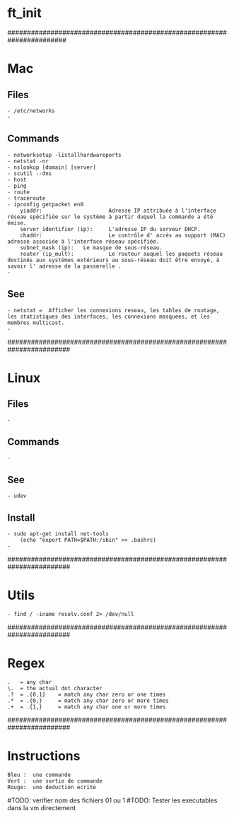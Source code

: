# ft_init

#######################################################################
# Mac
## Files
	- /etc/networks
	- 

## Commands
	- networksetup -listallhardwareports
	- netstat -nr
	- nslookup [domain] [server]
	- scutil --dns
	- host
	- ping
	- route
	- traceroute
	- ipconfig getpacket en0
		yiaddr:						Adresse IP attribuée à l'interface réseau spécifiée sur le système à partir duquel la commande a été émise.
		server_identifier (ip):		L'adresse IP du serveur DHCP.
		chaddr:						Le contrôle d' accès au support (MAC) adresse associée à l'interface réseau spécifiée.
		subnet_mask (ip):	Le masque de sous-réseau.
		router (ip_mult):			Le routeur auquel les paquets réseau destinés aux systèmes extérieurs au sous-réseau doit être envoyé, à savoir l' adresse de la passerelle .
	- 

## See
	- netstat =  Afficher les connexions reseau, les tables de routage, les statistiques des interfaces, les connexions masquees, et les membres multicast.  
	- 



########################################################################
# Linux
## Files
	- 

## Commands
	- 

## See
	- udev

## Install
	- sudo apt-get install net-tools 
		(echo "export PATH=$PATH:/sbin" >> .bashrc)
	- 



########################################################################
# Utils
	- find / -iname resolv.conf 2> /dev/null


########################################################################
# Regex 
	.	= any char
	\.	= the actual dot character
	.?	= .{0,1}	= match any char zero or one times
	.*	= .{0,}		= match any char zero or more times
	.+	= .{1,}		= match any char one or more times



########################################################################
# Instructions
	Bleu :  une commande
	Vert :	une sortie de commande
	Rouge:	une deduction ecrite

#TODO: verifier nom des fichiers 01 ou 1
#TODO: Tester les executables dans la vm directement